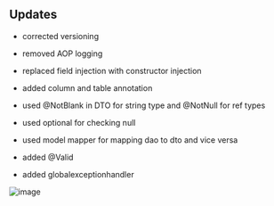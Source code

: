 ## Updates
- corrected versioning

- removed AOP logging

- replaced field injection with constructor injection

- added column and table annotation

- used @NotBlank in DTO for string type and @NotNull for ref types

- used optional for checking null

- used model mapper for mapping dao to dto and vice versa

- added @Valid

- added globalexceptionhandler

![image](https://github.com/user-attachments/assets/1e6eb61a-32e8-4aa6-90b4-27efa49d4375)
